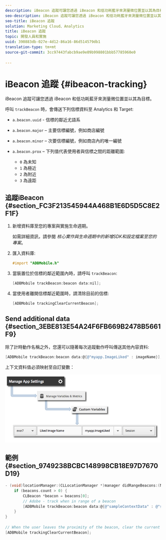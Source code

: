 ```yaml
---
description: iBeacon 追蹤可讓您透過 iBeacon 和低功耗藍牙來測量微位置並以其為目標。
seo-description: iBeacon 追蹤可讓您透過 iBeacon 和低功耗藍牙來測量微位置並以其為目標。
seo-title: iBeacon 追蹤
solution: Marketing Cloud、Analytics
title: iBeacon 追蹤
topic: 開發人員和實施
uuid: 390883db-027e-4d12-86a16-86d514579db1
translation-type: tm+mt
source-git-commit: 3cc97443fabcb9ae9e09b998801bbb57785960e0

---
```



# iBeacon 追蹤 {#ibeacon-tracking}

iBeacon 追蹤可讓您透過 iBeacon 和低功耗藍牙來測量微位置並以其為目標。

呼叫 `trackBeacon` 時，會傳送下列信標資料至 Analytics 和 Target:

* `a.beacon.uuid` - 信標的鄰近尤語系
* `a.beacon.major` – 主要信標編號，例如商店編號
* `a.beacon.minor` – 次要信標編號，例如商店內的唯一編號
* `a.beacon.prox` – 下列值代表使用者與信標之間的距離範圍:

   * `0` 為未知
   * `1` 為極近
   * `2` 為附近
   * `3` 為遠距

## 追蹤iBeacon {#section_FC3F213545944A468B1E6D5D5C8E2F1F}

1. 新增資料庫至您的專案與實施生命週期。

   如需詳細資訊，請參閱 *核心實作與生命週期中的新增SDK和設定檔案至您的專案*[](/help/ios/getting-started/dev-qs.md)。
1. 匯入資料庫:

   ```objective-c
   #import "ADBMobile.h"
   ```

1. 當裝置位於信標的鄰近範圍內時，請呼叫 `trackBeacon`:

   ```objective-c
   [ADBMobile trackBeacon:beacon data:nil];
   ```

1. 當使用者離開信標鄰近範圍時，請清除目前的信標:

   ```objective-c
   [ADBMobile trackingClearCurrentBeacon];
   ```

## Send additional data {#section_3EBE813E54A24F6FB669B2478B5661F9}

除了計時動作名稱之外，您還可以隨著每次追蹤動作呼叫傳送其他內容資料:

```objective-c
[ADBMobile trackBeacon:beacon data:@{@"myapp.ImageLiked" : imageName}];
```

上下文資料值必須映射至自訂變數：

![](assets/map-variable-context-ltv.png)

## 範例 {#section_9749238BCBC148998CB18E97D7670D19}

```objective-c
- (void)locationManager:(CLLocationManager *)manager didRangeBeacons:(NSArray *)beacons inRegion:(CLBeaconRegion *)region { 
    if (beacons.count > 0) { 
        CLBeacon *beacon = beacons[0]; 
        // Adobe - track when in range of a beacon 
        [ADBMobile trackBeacon:beacon data:@{@"sampleContextData" : @"sampleContextDataVal"}]; 
    } 
} 
 
// When the user leaves the proximity of the beacon, clear the current beacon 
[ADBMobile trackingClearCurrentBeacon];
```

